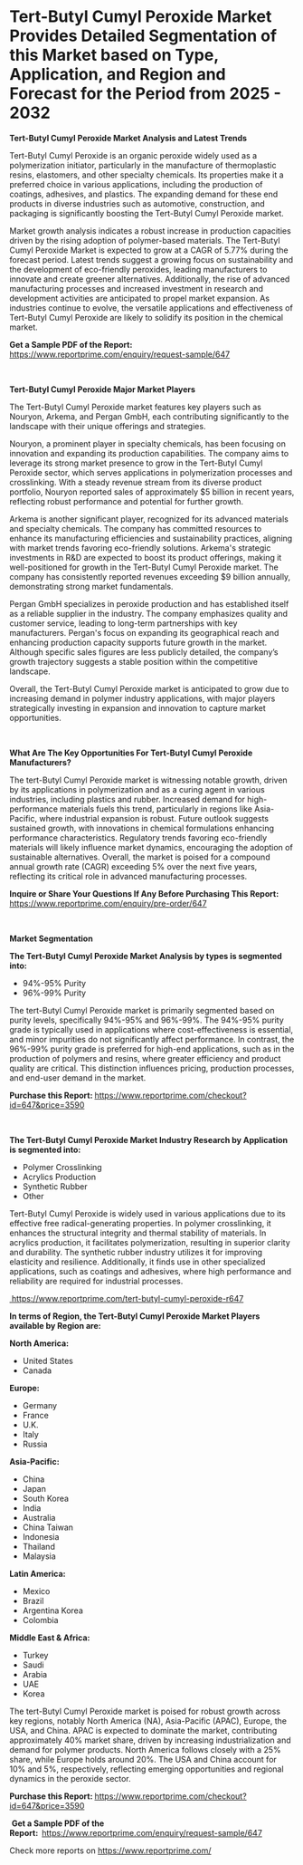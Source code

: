 <p><h1>Tert-Butyl Cumyl Peroxide Market Provides Detailed Segmentation of this Market based on Type, Application, and Region and Forecast for the Period from 2025 - 2032</h1></p><p><strong>Tert-Butyl Cumyl Peroxide Market Analysis and Latest Trends</strong></p>
<p><p>Tert-Butyl Cumyl Peroxide is an organic peroxide widely used as a polymerization initiator, particularly in the manufacture of thermoplastic resins, elastomers, and other specialty chemicals. Its properties make it a preferred choice in various applications, including the production of coatings, adhesives, and plastics. The expanding demand for these end products in diverse industries such as automotive, construction, and packaging is significantly boosting the Tert-Butyl Cumyl Peroxide market.</p><p>Market growth analysis indicates a robust increase in production capacities driven by the rising adoption of polymer-based materials. The Tert-Butyl Cumyl Peroxide Market is expected to grow at a CAGR of 5.77% during the forecast period. Latest trends suggest a growing focus on sustainability and the development of eco-friendly peroxides, leading manufacturers to innovate and create greener alternatives. Additionally, the rise of advanced manufacturing processes and increased investment in research and development activities are anticipated to propel market expansion. As industries continue to evolve, the versatile applications and effectiveness of Tert-Butyl Cumyl Peroxide are likely to solidify its position in the chemical market.</p></p>
<p><strong>Get a Sample PDF of the Report:&nbsp;</strong> <a href="https://www.reportprime.com/enquiry/request-sample/647?utm_campaign=2304&utm_medium=2&utm_source=Github&utm_content=ia&utm_term=18032025&utm_id=tert-butyl-cumyl-peroxide">https://www.reportprime.com/enquiry/request-sample/647</a></p>
<p>&nbsp;</p>
<p><strong>Tert-Butyl Cumyl Peroxide Major Market Players</strong></p>
<p><p>The Tert-Butyl Cumyl Peroxide market features key players such as Nouryon, Arkema, and Pergan GmbH, each contributing significantly to the landscape with their unique offerings and strategies.</p><p>Nouryon, a prominent player in specialty chemicals, has been focusing on innovation and expanding its production capabilities. The company aims to leverage its strong market presence to grow in the Tert-Butyl Cumyl Peroxide sector, which serves applications in polymerization processes and crosslinking. With a steady revenue stream from its diverse product portfolio, Nouryon reported sales of approximately $5 billion in recent years, reflecting robust performance and potential for further growth.</p><p>Arkema is another significant player, recognized for its advanced materials and specialty chemicals. The company has committed resources to enhance its manufacturing efficiencies and sustainability practices, aligning with market trends favoring eco-friendly solutions. Arkema's strategic investments in R&D are expected to boost its product offerings, making it well-positioned for growth in the Tert-Butyl Cumyl Peroxide market. The company has consistently reported revenues exceeding $9 billion annually, demonstrating strong market fundamentals.</p><p>Pergan GmbH specializes in peroxide production and has established itself as a reliable supplier in the industry. The company emphasizes quality and customer service, leading to long-term partnerships with key manufacturers. Pergan's focus on expanding its geographical reach and enhancing production capacity supports future growth in the market. Although specific sales figures are less publicly detailed, the company’s growth trajectory suggests a stable position within the competitive landscape.</p><p>Overall, the Tert-Butyl Cumyl Peroxide market is anticipated to grow due to increasing demand in polymer industry applications, with major players strategically investing in expansion and innovation to capture market opportunities.</p></p>
<p>&nbsp;</p>
<p><strong>What Are The Key Opportunities For Tert-Butyl Cumyl Peroxide Manufacturers?</strong></p>
<p><p>The tert-Butyl Cumyl Peroxide market is witnessing notable growth, driven by its applications in polymerization and as a curing agent in various industries, including plastics and rubber. Increased demand for high-performance materials fuels this trend, particularly in regions like Asia-Pacific, where industrial expansion is robust. Future outlook suggests sustained growth, with innovations in chemical formulations enhancing performance characteristics. Regulatory trends favoring eco-friendly materials will likely influence market dynamics, encouraging the adoption of sustainable alternatives. Overall, the market is poised for a compound annual growth rate (CAGR) exceeding 5% over the next five years, reflecting its critical role in advanced manufacturing processes.</p></p>
<p><strong>Inquire or Share Your Questions If Any Before Purchasing This Report:</strong> <a href="https://www.reportprime.com/enquiry/pre-order/647?utm_campaign=2304&utm_medium=2&utm_source=Github&utm_content=ia&utm_term=18032025&utm_id=tert-butyl-cumyl-peroxide">https://www.reportprime.com/enquiry/pre-order/647</a></p>
<p>&nbsp;</p>
<p><strong>Market Segmentation</strong></p>
<p><strong>The Tert-Butyl Cumyl Peroxide Market Analysis by types is segmented into:</strong></p>
<p><ul><li>94%-95% Purity</li><li>96%-99% Purity</li></ul></p>
<p><p>The tert-Butyl Cumyl Peroxide market is primarily segmented based on purity levels, specifically 94%-95% and 96%-99%. The 94%-95% purity grade is typically used in applications where cost-effectiveness is essential, and minor impurities do not significantly affect performance. In contrast, the 96%-99% purity grade is preferred for high-end applications, such as in the production of polymers and resins, where greater efficiency and product quality are critical. This distinction influences pricing, production processes, and end-user demand in the market.</p></p>
<p><strong>Purchase this Report:&nbsp;</strong><a href="https://www.reportprime.com/checkout?id=647&price=3590&utm_campaign=2304&utm_medium=2&utm_source=Github&utm_content=ia&utm_term=18032025&utm_id=tert-butyl-cumyl-peroxide">https://www.reportprime.com/checkout?id=647&price=3590</a></p>
<p>&nbsp;</p>
<p><strong>The Tert-Butyl Cumyl Peroxide Market Industry Research by Application is segmented into:</strong></p>
<p><ul><li>Polymer Crosslinking</li><li>Acrylics Production</li><li>Synthetic Rubber</li><li>Other</li></ul></p>
<p><p>Tert-Butyl Cumyl Peroxide is widely used in various applications due to its effective free radical-generating properties. In polymer crosslinking, it enhances the structural integrity and thermal stability of materials. In acrylics production, it facilitates polymerization, resulting in superior clarity and durability. The synthetic rubber industry utilizes it for improving elasticity and resilience. Additionally, it finds use in other specialized applications, such as coatings and adhesives, where high performance and reliability are required for industrial processes.</p></p>
<p><a href="https://www.reportprime.com/tert-butyl-cumyl-peroxide-r647?utm_campaign=2304&utm_medium=2&utm_source=Github&utm_content=ia&utm_term=18032025&utm_id=tert-butyl-cumyl-peroxide">&nbsp;https://www.reportprime.com/tert-butyl-cumyl-peroxide-r647</a></p>
<p><strong>In terms of Region, the Tert-Butyl Cumyl Peroxide Market Players available by Region are:</strong></p>
<p>
    <p> <strong> North America: </strong>
        <ul>
            <li>United States</li>
            <li>Canada</li>
        </ul>
        </p> 
    <p> <strong> Europe: </strong>
        <ul>
            <li>Germany</li>
            <li>France</li>
            <li>U.K.</li>
            <li>Italy</li>
            <li>Russia</li>
        </ul>
        </p> 
    <p> <strong> Asia-Pacific: </strong>
        <ul>
            <li>China</li>
            <li>Japan</li>
            <li>South Korea</li>
            <li>India</li>
            <li>Australia</li>
            <li>China Taiwan</li>
            <li>Indonesia</li>
            <li>Thailand</li>
            <li>Malaysia</li>
        </ul>
        </p> 
    <p> <strong> Latin America: </strong>
        <ul>
            <li>Mexico</li>
            <li>Brazil</li>
            <li>Argentina Korea</li>
            <li>Colombia</li>
        </ul>
        </p> 
    <p> <strong> Middle East & Africa: </strong>
        <ul>
            <li>Turkey</li>
            <li>Saudi</li>
            <li>Arabia</li>
            <li>UAE</li>
            <li>Korea</li>
        </ul>
    </p>
    </p>
<p><p>The tert-Butyl Cumyl Peroxide market is poised for robust growth across key regions, notably North America (NA), Asia-Pacific (APAC), Europe, the USA, and China. APAC is expected to dominate the market, contributing approximately 40% market share, driven by increasing industrialization and demand for polymer products. North America follows closely with a 25% share, while Europe holds around 20%. The USA and China account for 10% and 5%, respectively, reflecting emerging opportunities and regional dynamics in the peroxide sector.</p></p>
<p><strong>Purchase this Report: </strong><a href="https://www.reportprime.com/checkout?id=647&price=3590&utm_campaign=2304&utm_medium=2&utm_source=Github&utm_content=ia&utm_term=18032025&utm_id=tert-butyl-cumyl-peroxide">https://www.reportprime.com/checkout?id=647&price=3590</a></p>
<p>&nbsp;<strong>Get a Sample PDF of the Report:&nbsp;&nbsp;</strong><a href="https://www.reportprime.com/enquiry/request-sample/647?utm_campaign=2304&utm_medium=2&utm_source=Github&utm_content=ia&utm_term=18032025&utm_id=tert-butyl-cumyl-peroxide">https://www.reportprime.com/enquiry/request-sample/647</a></p>
<p><strong></strong></p>
<p>Check more reports on <a href="https://www.reportprime.com/?utm_campaign=2304&utm_medium=2&utm_source=Github&utm_content=ia&utm_term=18032025&utm_id=tert-butyl-cumyl-peroxide">https://www.reportprime.com/</a></p>
